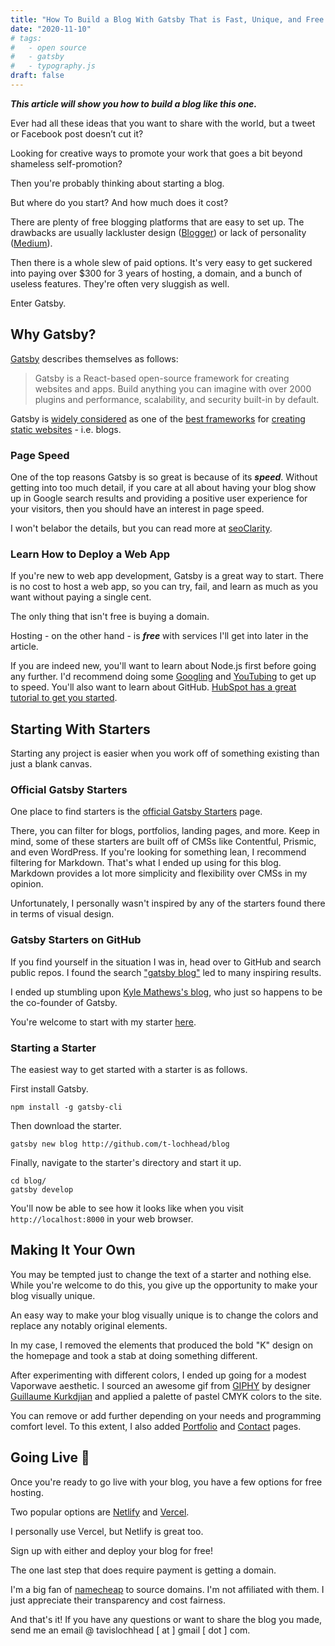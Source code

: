 ```yaml
---
title: "How To Build a Blog With Gatsby That is Fast, Unique, and Free (Almost)"
date: "2020-11-10"
# tags:
#   - open source
#   - gatsby
#   - typography.js
draft: false
---
```


**_This article will show you how to build a blog like this one._**

Ever had all these ideas that you want to share with the world, but a tweet or Facebook post doesn’t cut it?

Looking for creative ways to promote your work that goes a bit beyond shameless self-promotion?

Then you're probably thinking about starting a blog.

But where do you start? And how much does it cost?

There are plenty of free blogging platforms that are easy to set up. The drawbacks are usually lackluster design ([Blogger](https://blogger.com)) or lack of personality ([Medium](https://medium.com)).

Then there is a whole slew of paid options. It's very easy to get suckered into paying over \$300 for 3 years of hosting, a domain, and a bunch of useless features. They're often very sluggish as well.

Enter Gatsby.

## Why Gatsby?

[Gatsby](https://www.gatsbyjs.com) describes themselves as follows:

> Gatsby is a React-based open-source framework for creating websites and apps. Build anything you can imagine with over 2000 plugins and performance, scalability, and security built-in by default.

Gatsby is [widely considered](https://snipcart.com/blog/choose-best-static-site-generator) as one of the [best frameworks](https://www.creativebloq.com/features/10-best-static-site-generators) for [creating static websites](https://dev.to/integridsolutions/best-static-site-generator-to-use-in-2020-4kjk) - i.e. blogs.

### Page Speed

One of the top reasons Gatsby is so great is because of its **_speed_**. Without getting into too much detail, if you care at all about having your blog show up in Google search results and providing a positive user experience for your visitors, then you should have an interest in page speed.

I won't belabor the details, but you can read more at [seoClarity](https://www.seoclarity.net/resources/knowledgebase/why-page-speed-matters-16167/).

### Learn How to Deploy a Web App

If you're new to web app development, Gatsby is a great way to start. There is no cost to host a web app, so you can try, fail, and learn as much as you want without paying a single cent.

The only thing that isn't free is buying a domain.

Hosting - on the other hand - is **_free_** with services I'll get into later in the article.

If you are indeed new, you'll want to learn about Node.js first before going any further. I'd recommend doing some [Googling](https://www.google.com/search?q=nodejs+introduction) and [YouTubing](https://www.youtube.com/results?search_query=nodejs+introduction) to get up to speed. You'll also want to learn about GitHub. [HubSpot has a great tutorial to get you started](https://product.hubspot.com/blog/git-and-github-tutorial-for-beginners).

## Starting With Starters

Starting any project is easier when you work off of something existing than just a blank canvas.

### Official Gatsby Starters

One place to find starters is the [official Gatsby Starters](https://www.gatsbyjs.com/starters/?v=2) page.

There, you can filter for blogs, portfolios, landing pages, and more. Keep in mind, some of these starters are built off of CMSs like Contentful, Prismic, and even WordPress. If you're looking for something lean, I recommend filtering for Markdown. That's what I ended up using for this blog. Markdown provides a lot more simplicity and flexibility over CMSs in my opinion.

Unfortunately, I personally wasn't inspired by any of the starters found there in terms of visual design.

### Gatsby Starters on GitHub

If you find yourself in the situation I was in, head over to GitHub and search public repos. I found the search ["gatsby blog"](https://github.com/search?q=gatsby+blog) led to many inspiring results.

I ended up stumbling upon [Kyle Mathews's blog](https://github.com/KyleAMathews/blog), who just so happens to be the co-founder of Gatsby.

You're welcome to start with my starter [here](http://github.com/t-lochhead/blog).

### Starting a Starter

The easiest way to get started with a starter is as follows.

First install Gatsby.

```
npm install -g gatsby-cli
```

Then download the starter.

```
gatsby new blog http://github.com/t-lochhead/blog
```

Finally, navigate to the starter's directory and start it up.

```
cd blog/
gatsby develop
```

You'll now be able to see how it looks like when you visit `http://localhost:8000` in your web browser.

## Making It Your Own

You may be tempted just to change the text of a starter and nothing else. While you're welcome to do this, you give up the opportunity to make your blog visually unique.

An easy way to make your blog visually unique is to change the colors and replace any notably original elements.

In my case, I removed the elements that produced the bold "K" design on the homepage and took a stab at doing something different.

After experimenting with different colors, I ended up going for a modest Vaporwave aesthetic. I sourced an awesome gif from [GIPHY](https://giphy.com/search/vaporwave) by designer [Guillaume Kurkdjian](https://www.instagram.com/guillaumekurkdjian/) and applied a palette of pastel CMYK colors to the site.

You can remove or add further depending on your needs and programming comfort level. To this extent, I also added [Portfolio](/portfolio) and [Contact](/contact) pages.

## Going Live 🎉

Once you're ready to go live with your blog, you have a few options for free hosting.

Two popular options are [Netlify](https://www.netlify.com) and [Vercel](https://vercel.com).

I personally use Vercel, but Netlify is great too.

Sign up with either and deploy your blog for free!

The one last step that does require payment is getting a domain.

I'm a big fan of [namecheap](https://namecheap.com) to source domains. I'm not affiliated with them. I just appreciate their transparency and cost fairness.

And that's it! If you have any questions or want to share the blog you made, send me an email @ tavislochhead [ at ] gmail [ dot ] com.
